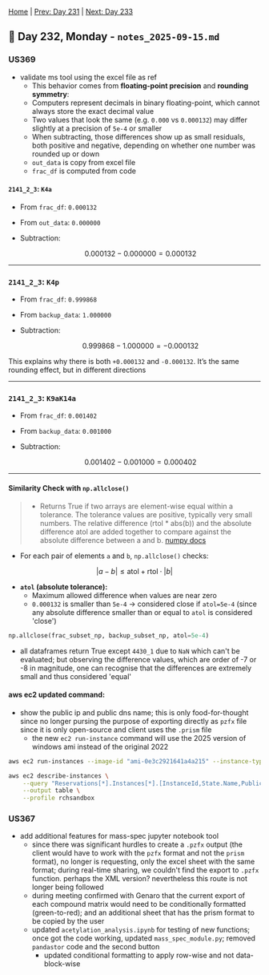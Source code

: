 [Home](../../main.md) | [Prev: Day 231](notes_2025-09-12.md) | [Next: Day 233](./notes_2025-09-16.md)

## 📝 Day 232, Monday - `notes_2025-09-15.md`

### US369
- validate ms tool using the excel file as ref 
    * This behavior comes from **floating-point precision** and **rounding symmetry**:
    * Computers represent decimals in binary floating-point, which cannot always store the exact decimal value
    * Two values that look the same (e.g. `0.000` vs `0.000132`) may differ slightly at a precision of `5e-4` or smaller
    * When subtracting, those differences show up as small residuals, both positive and negative, depending on whether one number was rounded up or down
    * `out_data` is copy from excel file
    * `frac_df` is computed from code

#### `2141_2_3`: `K4a`

* From `frac_df`: `0.000132`
* From `out_data`: `0.000000`
* Subtraction:

  $$
  0.000132 - 0.000000 = 0.000132
  $$

---

### `2141_2_3`: `K4p`

* From `frac_df`: `0.999868`
* From `backup_data`: `1.000000`
* Subtraction:

  $$
  0.999868 - 1.000000 = -0.000132
  $$

This explains why there is both `+0.000132` and `-0.000132`. It’s the same rounding effect, but in different directions

---

### `2141_2_3`: `K9aK14a`

* From `frac_df`: `0.001402`
* From `backup_data`: `0.001000`
* Subtraction:

  $$
  0.001402 - 0.001000 = 0.000402
  $$

---


#### Similarity Check with `np.allclose()`

>- Returns True if two arrays are element-wise equal within a tolerance. The tolerance values are positive, typically very small numbers. The relative difference (rtol * abs(b)) and the absolute difference atol are added together to compare against the absolute difference between a and b. [numpy docs](https://numpy.org/devdocs/reference/generated/numpy.allclose.html)

* For each pair of elements `a` and `b`, `np.allclose()` checks:

$$
|a - b| \leq \text{atol} + \text{rtol} \cdot |b|
$$

* **`atol` (absolute tolerance):**
    * Maximum allowed difference when values are near zero
    * `0.000132` is smaller than `5e-4` → considered close if `atol=5e-4` (since any absolute difference smaller than or equal to `atol` is considered 'close')

```python
np.allclose(frac_subset_np, backup_subset_np, atol=5e-4)
```

- all dataframes return True except `4430_1` due to `NaN` which can't be evaluated; but observing the difference values, which are order of -7 or -8 in magnitude, one can recognise that the differences are extremely small and thus considered 'equal'

#### aws ec2 updated command:
- show the public ip and public dns name; this is only food-for-thought since no longer pursing the purpose of exporting directly as `pzfx` file since it is only open-source and client uses the `.prism` file
    * the new `ec2 run-instance` command will use the 2025 version of windows ami instead of the original 2022

```bash
aws ec2 run-instances --image-id "ami-0e3c2921641a4a215" --instance-type "t3.micro" --key-name "strinh" --block-device-mappings '{"DeviceName":"/dev/sda1","Ebs":{"Encrypted":true,"DeleteOnTermination":true,"KmsKeyId":"arn:aws:kms:us-east-1:581351078906:key/2ec60e5b-730e-4f97-8f73-a35dda160929","SnapshotId":"snap-043e541b3f6be8b9d","VolumeSize":30,"VolumeType":"gp2"}}' --network-interfaces '{"SubnetId":"subnet-06b662fd5609083cb","AssociatePublicIpAddress":true,"DeviceIndex":0,"Groups":["sg-09f682ebd7007a345"]}' --credit-specification '{"CpuCredits":"unlimited"}' --tag-specifications '{"ResourceType":"instance","Tags":[{"Key":"Name","Value":"preludetx-prism-windows"}]}' --private-dns-name-options '{"HostnameType":"ip-name","EnableResourceNameDnsARecord":false,"EnableResourceNameDnsAAAARecord":false}' --count "1" --profile rchsandbox

aws ec2 describe-instances \
    --query "Reservations[*].Instances[*].[InstanceId,State.Name,PublicIpAddress,PublicDnsName,Tags[?Key=='Name'].Value|[0]]" \
    --output table \
    --profile rchsandbox
```

### US367
- add additional features for mass-spec jupyter notebook tool
    * since there was significant hurdles to create a `.pzfx` output (the client would have to work with the `pzfx` format and not the `prism` format), no longer is requesting, only the excel sheet with the same format; during real-time sharing, we couldn't find the export to `.pzfx` function. perhaps the XML version? nevertheless this route is not longer  being followed
    * during meeting confirmed with Genaro that the current export of each compound matrix would need to be conditionally formatted (green-to-red); and an additional sheet that has the prism format to be copied by the user
    * updated `acetylation_analysis.ipynb` for testing of new functions; once got the code working, updated `mass_spec_module.py`; removed `pandastor` code and the second button
        * updated conditional formatting to apply row-wise and not data-block-wise
